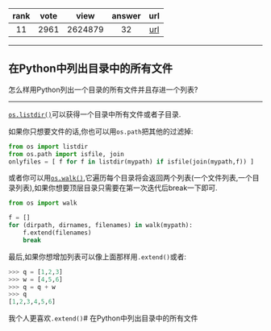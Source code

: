 
| rank | vote | view | answer | url |
|:-:|:-:|:-:|:-:|:-:|
|11|2961|2624879|32| [url](http://stackoverflow.com/questions/3207219/how-do-i-list-all-files-of-a-directory) |
***

## 在Python中列出目录中的所有文件

怎么样用Python列出一个目录的所有文件并且存进一个列表?

***

[`os.listdir()`](http://docs.python.org/library/os.html#os.listdir)可以获得一个目录中所有文件或者子目录.

如果你只想要文件的话,你也可以用`os.path`把其他的过滤掉:

```python
from os import listdir
from os.path import isfile, join
onlyfiles = [ f for f in listdir(mypath) if isfile(join(mypath,f)) ]
```
或者你可以用[`os.walk()`](http://docs.python.org/library/os.html#os.walk),它遍历每个目录将会返回两个列表(一个文件列表,一个目录列表),如果你想要顶层目录只需要在第一次迭代后break一下即可.

```python
from os import walk

f = []
for (dirpath, dirnames, filenames) in walk(mypath):
    f.extend(filenames)
    break
```

最后,如果你想增加列表可以像上面那样用`.extend()`或者:

```python
>>> q = [1,2,3]
>>> w = [4,5,6]
>>> q = q + w
>>> q
[1,2,3,4,5,6]
```

我个人更喜欢`.extend()`# 在Python中列出目录中的所有文件

